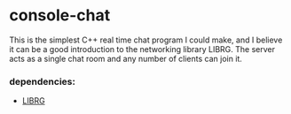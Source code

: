 # console-chat
This is the simplest C++ real time chat program I could make, and I believe it can be a good introduction to the networking library LIBRG. The server acts as a single chat room and any number of clients can join it.

### dependencies: ###
* [LIBRG](https://github.com/librg/librg "librg")
